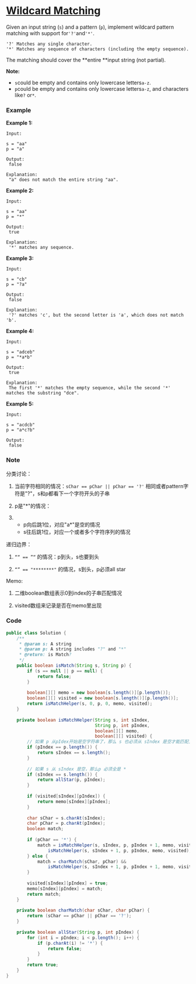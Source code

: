 # [Wildcard Matching](https://leetcode.com/problems/wildcard-matching/description/)

Given an input string \(`s`\) and a pattern \(`p`\), implement wildcard pattern matching with support for`'?'`and`'*'`.

```
'?' Matches any single character.
'*' Matches any sequence of characters (including the empty sequence).
```

The matching should cover the **entire **input string \(not partial\).

**Note:**

* `s`could be empty and contains only lowercase letters`a-z`.
* `p`could be empty and contains only lowercase letters`a-z`, and characters like`?` or`*`.

### Example

**Example 1:**

```
Input:

s = "aa"
p = "a"

Output:
 false

Explanation:
 "a" does not match the entire string "aa".
```

**Example 2:**

```
Input:

s = "aa"
p = "*"

Output:
 true

Explanation:
 '*' matches any sequence.
```

**Example 3:**

```
Input:

s = "cb"
p = "?a"

Output:
 false

Explanation:
 '?' matches 'c', but the second letter is 'a', which does not match 'b'.
```

**Example 4:**

```
Input:

s = "adceb"
p = "*a*b"

Output:
 true

Explanation:
 The first '*' matches the empty sequence, while the second '*' matches the substring "dce".
```

**Example 5:**

```
Input:

s = "acdcb"
p = "a*c?b"

Output:
 false
```

### Note

分类讨论：

1. 当前字符相同的情况：`sChar == pChar || pChar == '?'` 相同或者pattern字符是"?"，s和p都看下一个字符开头的子串

2. p是"\*"的情况：

3. * p向后跳1位，对应"a\*"是空的情况
   * s往后跳1位，对应一个或者多个字符序列的情况

递归边界：

1. `““ == ”“` 的情况：p到头，s也要到头

2. `“” == "********"` 的情况，s到头，p必须all star

Memo:

1. 二维boolean数组表示0到index的子串匹配情况

2. visited数组来记录是否在memo里出现

### Code

```java
public class Solution {
    /**
     * @param s: A string 
     * @param p: A string includes "?" and "*"
     * @return: is Match?
     */
    public boolean isMatch(String s, String p) {
        if (s == null || p == null) {
            return false;
        }
        
        boolean[][] memo = new boolean[s.length()][p.length()];
        boolean[][] visited = new boolean[s.length()][p.length()];
        return isMatchHelper(s, 0, p, 0, memo, visited);
    }
    
    private boolean isMatchHelper(String s, int sIndex,
                                  String p, int pIndex,
                                  boolean[][] memo,
                                  boolean[][] visited) {
        // 如果 p 从pIdex开始是空字符串了，那么 s 也必须从 sIndex 是空才能匹配上
        if (pIndex == p.length()) {
            return sIndex == s.length();
        }
        
        // 如果 s 从 sIndex 是空，那么p 必须全是 * 
        if (sIndex == s.length()) {
            return allStar(p, pIndex);
        }
        
        if (visited[sIndex][pIndex]) {
            return memo[sIndex][pIndex];
        }
        
        char sChar = s.charAt(sIndex);
        char pChar = p.charAt(pIndex);
        boolean match;
        
        if (pChar == '*') {
            match = isMatchHelper(s, sIndex, p, pIndex + 1, memo, visited) ||
                isMatchHelper(s, sIndex + 1, p, pIndex, memo, visited);
        } else {
            match = charMatch(sChar, pChar) &&
                isMatchHelper(s, sIndex + 1, p, pIndex + 1, memo, visited);
        }
        
        visited[sIndex][pIndex] = true;
        memo[sIndex][pIndex] = match;
        return match;
    }
    
    private boolean charMatch(char sChar, char pChar) {
        return (sChar == pChar || pChar == '?');
    }
    
    private boolean allStar(String p, int pIndex) {
        for (int i = pIndex; i < p.length(); i++) {
            if (p.charAt(i) != '*') {
                return false;
            }
        }
        return true;
    }
}
```



